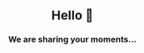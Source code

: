 ### <div align="center"> <h2>Hello 👋 </h2>
### <h3 align="center"> We are sharing your moments...<h3/>

